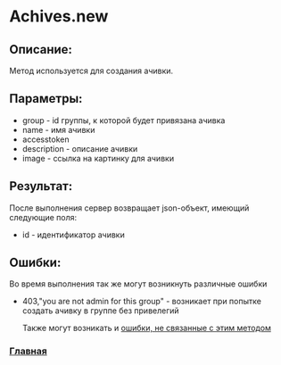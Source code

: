 # Achives.new

## Описание:
Метод используется для создания ачивки.

## Параметры:
* group - id группы, к которой будет привязана ачивка
* name - имя ачивки
* accesstoken
* description - описание ачивки
* image - ссылка на картинку для ачивки

## Результат:
После выполнения сервер возвращает json-объект, имеющий следующие поля:
* id - идентификатор ачивки

## Ошибки:
Во время выполнения так же могут возникнуть различные ошибки
* 403,"you are not admin for this group" - возникает при попытке создать ачивку в группе без привелегий

    Также могут возникать и [ошибки, не связанные с этим методом](errors.md "Список ошибок")

### [Главная](../docs.md "Главная страница документации")